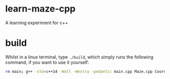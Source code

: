 # learn-maze-cpp
A learning experiment for c++

# build
Whilst in a linux terminal, type `./build`, which simply runs the following command, if you want to use it yourself:

```bash
rm main; g++ -std=c++14 -Wall -Wextra -pedantic main.cpp Maze.cpp Coordinate.cpp Random.cpp -o main; ./main
```
